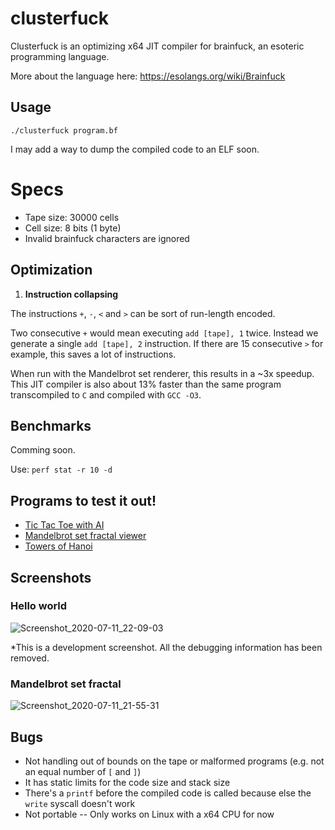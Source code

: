 # clusterfuck

Clusterfuck is an optimizing x64 JIT compiler for brainfuck, an esoteric programming language. 

More about the language here: https://esolangs.org/wiki/Brainfuck

## Usage

`./clusterfuck program.bf`

I may add a way to dump the compiled code to an ELF soon.

# Specs

* Tape size: 30000 cells
* Cell size: 8 bits (1 byte)
* Invalid brainfuck characters are ignored

## Optimization

1. **Instruction collapsing**

The instructions `+`, `-`, `<` and `>` can be sort of run-length encoded.

Two consecutive `+` would mean executing `add [tape], 1` twice. Instead we generate a single `add [tape], 2` instruction. If there are 15 consecutive `>` for example, this saves a lot of instructions.

When run with the Mandelbrot set renderer, this results in a ~3x speedup. This JIT compiler is also about 13% faster than the same program transcompiled to `C` and compiled with `GCC -O3`.

## Benchmarks

Comming soon.

Use: `perf stat -r 10 -d`

## Programs to test it out!

* [Tic Tac Toe with AI](https://github.com/mitxela/bf-tic-tac-toe/blob/master/tictactoe.bf)
* [Mandelbrot set fractal viewer](https://github.com/frerich/brainfuck/blob/master/samples/mandelbrot.bf)
* [Towers of Hanoi](http://www.clifford.at/bfcpu/hanoi.bf)

## Screenshots

### Hello world

![Screenshot_2020-07-11_22-09-03](https://user-images.githubusercontent.com/6194072/87237366-76f49180-c3c3-11ea-89f7-126ac788e790.png)

\*This is a development screenshot. All the debugging information has been removed.

### Mandelbrot set fractal

![Screenshot_2020-07-11_21-55-31](https://user-images.githubusercontent.com/6194072/87237367-76f49180-c3c3-11ea-957c-b7f925b502ed.png)

## Bugs

* Not handling out of bounds on the tape or malformed programs (e.g. not an equal number of `[` and `]`)
* It has static limits for the code size and stack size
* There's a `printf` before the compiled code is called because else the `write` syscall doesn't work
* Not portable -- Only works on Linux with a x64 CPU for now
